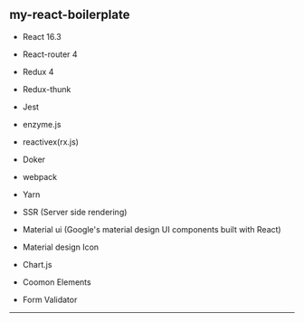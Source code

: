 ## my-react-boilerplate

- React 16.3
- React-router 4
- Redux 4
- Redux-thunk
- Jest
- enzyme.js
- reactivex(rx.js)
- Doker
- webpack
- Yarn
- SSR (Server side rendering)
- Material ui (Google's material design UI components built with React)
- Material design Icon
- Chart.js

- Coomon Elements
- Form Validator

__________________________________

